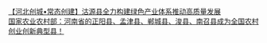   
[【河北创城•常态创建】沽源县全力构建绿色产业体系推动高质量发展](http://www.dianyue.me/archives/609/egksmixx52hxkzyc/)  
[国家农业农村部：河南省的正阳县、孟津县、郸城县、浚县、南召县成为全国农村创业创新典型县！](http://www.dianyue.me/archives/367/qfl2njze50p7v2sj/)